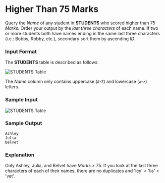 # Higher Than 75 Marks
Query the *Name* of any student in **STUDENTS** who scored higher than 75 *Marks*. Order your output by the *last three characters* of each name. If two or more students both have names ending in the same last three characters (i.e.: Bobby, Robby, etc.), secondary sort them by ascending *ID*.
### Input Format
The **STUDENTS** table is described as follows:

![STUDENTS Table](image1.jpg)

The *Name* column only contains uppercase (`A`-`Z`) and lowercase (`a`-`z`) letters.
### Sample Input

![STUDENTS Table](image2.jpg)
### Sample Output
```
Ashley
Julia
Belvet
```
### Explanation
Only Ashley, Julia, and Belvet have *Marks* > 75. If you look at the last three characters of each of their names, there are no duplicates and 'ley' < 'lia' < 'vet'.